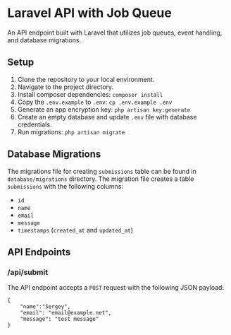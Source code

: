 # Laravel API with Job Queue

An API endpoint built with Laravel that utilizes job queues, event handling, and database migrations.

## Setup

1. Clone the repository to your local environment.
2. Navigate to the project directory.
3. Install composer dependencies: `composer install`
4. Copy the `.env.example` to `.env`: `cp .env.example .env`
5. Generate an app encryption key: `php artisan key:generate`
6. Create an empty database and update `.env` file with database credentials.
7. Run migrations: `php artisan migrate`

## Database Migrations

The migrations file for creating `submissions` table can be found in `database/migrations` directory. The migration file creates a table `submissions` with the following columns:

- `id`
- `name`
- `email`
- `message`
- `timestamps` (`created_at` and `updated_at`)

## API Endpoints

### /api/submit

The API endpoint accepts a `POST` request with the following JSON payload:

```
{ 
    "name":"Sergey", 
    "email": "email@example.net", 
    "message": "test message" 
} 
```


